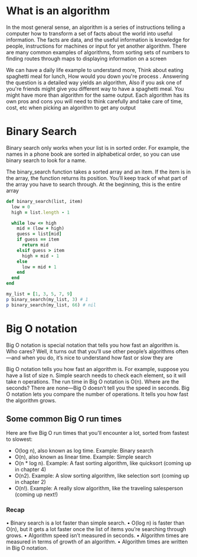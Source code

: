 # What is an algorithm

In the most general sense, an algorithm is a series of instructions telling a computer how to transform a set of facts about the world into useful information. The facts are data, and the useful information is knowledge for people, instructions for machines or input for yet another algorithm. There are many common examples of algorithms, from sorting sets of numbers to finding routes through maps to displaying information on a screen

We can have a daily life example to understand more, Think about eating spaghetti meal for lunch, How would you down you're process . Answering the question is a detailed way yields an algorithm, Also if you ask one of you're friends might give you different way to have a spaghetti meal. You might have more than algorithm for the same output. Each algorithm has its own pros and cons you will need to think carefully and take care of time, cost, etc when picking an algorithm to get any output
# Binary Search

Binary search only works when your list is in sorted order. For example, the names in a phone book are sorted in alphabetical order, so you can use binary search to look for a name.

The binary_search function takes a sorted array and an item. If the item is in the array, the function returns its position. You’ll keep track of what part of the array you have to search through. At the beginning, this is the entire array

```ruby
def binary_search(list, item)
  low = 0
  high = list.length - 1

  while low <= high
    mid = (low + high)
    guess = list[mid]
    if guess == item
      return mid
    elsif guess > item
      high = mid - 1
    else
      low = mid + 1
    end
  end
end

my_list = [1, 3, 5, 7, 9]
p binary_search(my_list, 3) # 1
p binary_search(my_list, 66) # nil
```

# Big O notation

Big O notation is special notation that tells you how fast an algorithm is. Who cares? Well, it turns out that you’ll use other people’s algorithms often—and when you do, it’s nice to understand how fast or slow they are

Big O notation tells you how fast an algorithm is. For example, suppose you have a list of size n. Simple search needs to check each element, so it will take n operations. The run time in Big O notation is O(n). Where are the seconds? There are none—Big O doesn’t tell you the speed in seconds. Big O notation lets you compare the number of operations. It tells you how fast the algorithm grows.

## Some common Big O run times

Here are five Big O run times that you’ll encounter a lot, sorted from fastest to slowest:

- O(log n), also known as log time. Example: Binary search
- O(n), also known as linear time. Example: Simple search
- O(n \* log n). Example: A fast sorting algorithm, like quicksort (coming up in chapter 4)
- O(n2). Example: A slow sorting algorithm, like selection sort (coming up in chapter 2)
- O(n!). Example: A really slow algorithm, like the traveling salesperson (coming up next!)

### Recap
• Binary search is a lot faster than simple search.
• O(log n) is faster than O(n), but it gets a lot faster once the list of items you’re searching through grows.
• Algorithm speed isn’t measured in seconds.
• Algorithm times are measured in terms of growth of an algorithm.
• Algorithm times are written in Big O notation.

